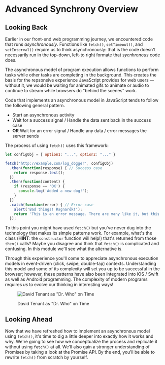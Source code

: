 # Advanced Synchrony Overview

## Looking Back

Earlier in our front-end web programming journey, we encountered code that runs
_asynchronously_. Functions like `fetch()`, `setTimeout()`, and `setInterval()`
require us to think asynchronously: that is the code doesn't necessarily run
in the top-down, left-to right formate that _sycnhronous_ code does.

The asynchronous model of program execution allows functions to perform
tasks while other tasks are completing in the background. This creates the basis
for the repsonsive experience JavaScript provides for web users &mdash; without it, we
would be waiting for animated gifs to animate or audio to continue to stream while
browsers do  "behind the scenes" work.

Code that implements an asynchronous model in JavaScript tends to follow the following
general pattern.

- Start an asynchronous activity
- Wait for a success signal / Handle the data sent back in the success case
- **OR** Wait for an error signal / Handle any data / error messages the server sends

The process of using `fetch()` uses this framework:

```javascript
let configObj = { option1: "...", option2: "..." }

fetch('http://example.com/log_dogger', configObj)
  .then(function(response) { // Success case
    return response.text();
  })
  .then(function(content) {
    if (response == 'OK') {
      console.log('Added a new dog!');
    }
  })
  .catch(function(error) { // Error case
    alert('Bad things! Ragnarők!');
    return 'This is an error message. There are many like it, but this one is for log_dogger';
  });
```

To this point you might have used `fetch()` but you've never dug into the technology that
makes its simple patterns work. For example, what's the class (**HINT**: the `constructor`
function will help!) that's returned from those `then()` calls? Maybe you disagree and think
that `fetch()` is complicated and confusing. In this module we'll see what the alternative is.

Through this experience you'll come to appreciate asynchronous execution models
in event-driven (click, swipe, double-tap) contexts. Understanding this model and some of its
complexity will set you up to be successful in the browser; however, these patterns have also
been integrated into iOS / Swift as well as Android programming. The complexity of modern
programs requires _us_ to evolve our thinking in interesting ways!

<figure>
  
![David Tenant as "Dr. Who" on Time](https://media.giphy.com/media/M6VxE9CEHMDtK/giphy.gif)

<figcaption>David Tenant as "Dr. Who" on Time</figcaption>
</figure>


## Looking Ahead

Now that we have refreshed how to implement an asynchronous model using `fetch()`, it's
time to dig a little deeper into exactly how it works and why. We're going to
see how we conceptualize the process and replicate it without using `fetch()` at
all. We'll also gain a stronger understanding of Promises by taking a look at
the Promise API. By the end, you'll be able to rewrite `fetch()` from scratch by yourself.

